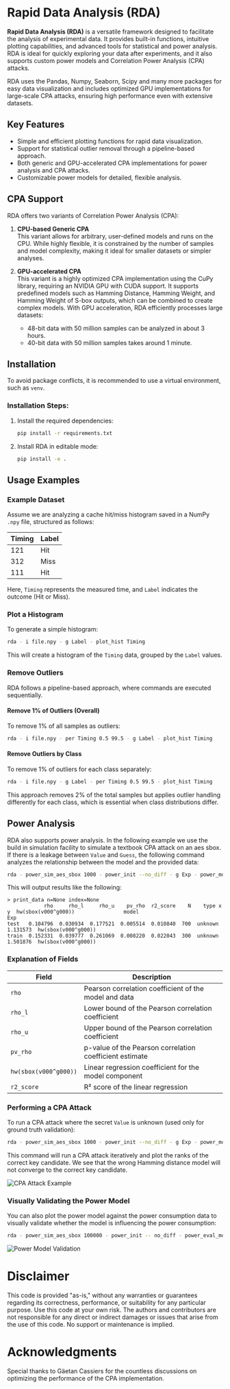# Rapid Data Analysis (RDA)

**Rapid Data Analysis (RDA)** is a versatile framework designed to facilitate the analysis of experimental data. It provides built-in functions, intuitive plotting capabilities, and advanced tools for statistical and power analysis. RDA is ideal for quickly exploring your data after experiments, and it also supports custom power models and Correlation Power Analysis (CPA) attacks.

RDA uses the Pandas, Numpy, Seaborn, Scipy and many more packages for easy data visualization and includes optimized GPU implementations for large-scale CPA attacks, ensuring high performance even with extensive datasets.

## Key Features

- Simple and efficient plotting functions for rapid data visualization.
- Support for statistical outlier removal through a pipeline-based approach.
- Both generic and GPU-accelerated CPA implementations for power analysis and CPA attacks.
- Customizable power models for detailed, flexible analysis.

## CPA Support

RDA offers two variants of Correlation Power Analysis (CPA):

1. **CPU-based Generic CPA**  
   This variant allows for arbitrary, user-defined models and runs on the CPU. While highly flexible, it is constrained by the number of samples and model complexity, making it ideal for smaller datasets or simpler analyses.

2. **GPU-accelerated CPA**  
   This variant is a highly optimized CPA implementation using the CuPy library, requiring an NVIDIA GPU with CUDA support. It supports predefined models such as Hamming Distance, Hamming Weight, and Hamming Weight of S-box outputs, which can be combined to create complex models. With GPU acceleration, RDA efficiently processes large datasets:
   - 48-bit data with 50 million samples can be analyzed in about 3 hours.
   - 40-bit data with 50 million samples takes around 1 minute.

## Installation

To avoid package conflicts, it is recommended to use a virtual environment, such as `venv`.

### Installation Steps:
1. Install the required dependencies:
   ```bash
   pip install -r requirements.txt
   ```

2. Install RDA in editable mode:
   ```bash
   pip install -e .
   ```

## Usage Examples

### Example Dataset
Assume we are analyzing a cache hit/miss histogram saved in a NumPy `.npy` file, structured as follows:

| Timing | Label |
|--------|-------|
| 121    | Hit   |
| 312    | Miss  |
| 111    | Hit   |

Here, `Timing` represents the measured time, and `Label` indicates the outcome (Hit or Miss).

### Plot a Histogram

To generate a simple histogram:

```bash
rda - i file.npy - g Label - plot_hist Timing
```

This will create a histogram of the `Timing` data, grouped by the `Label` values.

### Remove Outliers

RDA follows a pipeline-based approach, where commands are executed sequentially.

#### Remove 1% of Outliers (Overall)
To remove 1% of all samples as outliers:

```bash
rda - i file.npy - per Timing 0.5 99.5 - g Label - plot_hist Timing
```

#### Remove Outliers by Class
To remove 1% of outliers for each class separately:

```bash
rda - i file.npy - g Label - per Timing 0.5 99.5 - plot_hist Timing
```

This approach removes 2% of the total samples but applies outlier handling differently for each class, which is essential when class distributions differ.

## Power Analysis

RDA also supports power analysis. In the following example we use the build in simulation facility to simulate a textbook CPA attack on an aes sbox. If there is a leakage between `Value` and `Guess`, the following command analyzes the relationship between the model and the provided data:

```bash
rda - power_sim_aes_sbox 1000 - power_init --no_diff - g Exp - power_models "hwsbox(v000, g000)" - power_fit Power - print
```

This will output results like the following:

```
> print_data n=None index=None
            rho     rho_l     rho_u    pv_rho  r2_score    N    type x y  hw(sbox(v000^g000))                model
Exp
test   0.104796  0.030934  0.177521  0.005514  0.010840  700  unknown                 1.131573  hw(sbox(v000^g000))
train  0.152331  0.039777  0.261069  0.008220  0.022043  300  unknown                 1.501876  hw(sbox(v000^g000))
```

### Explanation of Fields

| Field   | Description                                                                 |
|---------|-----------------------------------------------------------------------------|
| `rho`   | Pearson correlation coefficient of the model and data                       |
| `rho_l` | Lower bound of the Pearson correlation coefficient                          |
| `rho_u` | Upper bound of the Pearson correlation coefficient                          |
| `pv_rho`| p-value of the Pearson correlation coefficient estimate                     |
| `hw(sbox(v000^g000))` | Linear regression coefficient for the model component          |
| `r2_score` | R² score of the linear regression                                         |


### Performing a CPA Attack

To run a CPA attack where the secret `Value` is unknown (used only for ground truth validation):

```bash
rda - power_sim_aes_sbox 1000 - power_init --no_diff - g Exp - power_models "hwsbox(v000, g000)" "hd(v000,g000)" - pw_cpa Power --step 10
```

This command will run a CPA attack iteratively and plot the ranks of the correct key candidate. We see that the wrong Hamming distance model will not converge to the correct key candidate. 

![CPA Attack Example](cpa.png)

### Visually Validating the Power Model

You can also plot the power model against the power consumption data to visually validate whether the model is influencing the power consumption:

```bash
rda - power_sim_aes_sbox 100000 - power_init -- no_diff - power_eval_model "hwsbox(v000, g000)" - g Exp - idx "hwsbox(v000, g000)" - plot_line Power
```

![Power Model Validation](hwsbox.png)


# Disclaimer
This code is provided "as-is," without any warranties or guarantees regarding its correctness, performance, or suitability for any particular purpose. Use this code at your own risk. The authors and contributors are not responsible for any direct or indirect damages or issues that arise from the use of this code. No support or maintenance is implied.

# Acknowledgments
Special thanks to Gäetan Cassiers for the countless discussions on optimizing the performance of the CPA implementation.